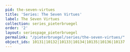 ```yaml
---
pid: the-seven-virtues
title: 'Series: The Seven Virtues'
label: The Seven Virtues
collection: series_pieterbruegel
order: '2'
layout: seriespage_pieterbruegel
permalink: "/pieterbruegel/series/the-seven-virtues/"
object_ids: 10131|10132|10133|10134|10135|10136|10137
---
```

